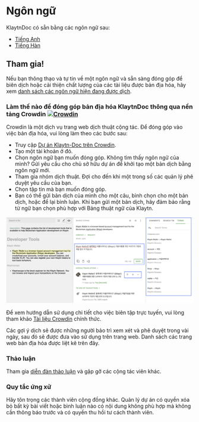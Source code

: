 # Ngôn ngữ

KlaytnDoc có sẵn bằng các ngôn ngữ sau:

* [Tiếng Anh](https://docs.klaytn.foundation)
* [Tiếng Hàn](https://ko.docs.klaytn.foundation)

## Tham gia! <a href="#get-involved" id="get-involved"></a>

Nếu bạn thông thạo và tự tin về một ngôn ngữ và sẵn sàng đóng góp để biên dịch hoặc cải thiện chất lượng của các tài liệu được bản địa hóa, hãy xem [danh sách các ngôn ngữ hiện đang được dịch](https://crowdin.com/project/klaytn-docs).

### Làm thế nào để đóng góp bản địa hóa KlaytnDoc thông qua nền tảng Crowdin [![Crowdin](https://badges.crowdin.net/klaytn-docs/localized.svg)](https://crowdin.com/project/klaytn-docs) <a href="#how-to-contribute-klaytndocs-localization-via-crowdin-crowdin-https-badges-crowd" id="how-to-contribute-klaytndocs-localization-via-crowdin-crowdin-https-badges-crowd"></a>

Crowdin là một dịch vụ trang web dịch thuật cộng tác. Để đóng góp vào việc bản địa hóa, vui lòng làm theo các bước sau:

* Truy cập [Dự án Klaytn-Doc trên Crowdin](https://crowdin.com/project/klaytn-docs).
* Tạo một tài khoản ở đó.
* Chọn ngôn ngữ bạn muốn đóng góp. Không tìm thấy ngôn ngữ của mình? Gửi yêu cầu cho chủ sở hữu dự án để khởi tạo một bản dịch bằng ngôn ngữ mới.
* Tham gia nhóm dịch thuật. Đợi cho đến khi một trong số các quản lý phê duyệt yêu cầu của bạn.
* Chọn tập tin mà bạn muốn đóng góp.
* Bạn có thể gửi bản dịch của mình cho một câu, bình chọn cho một bản dịch, hoặc để lại bình luận. Khi bạn gửi một bản dịch, hãy đảm bảo rằng từ ngữ bạn chọn phù hợp với Bảng thuật ngữ của Klaytn.

![](../languages/images/crowdin-editor.png)

Để xem hướng dẫn sử dụng chi tiết cho việc biên tập trực tuyến, vui lòng tham khảo [Tài liệu Crowdin](https://support.crowdin.com/online-editor/) chính thức.

Các gợi ý dịch sẽ được những người bảo trì xem xét và phê duyệt trong vài ngày, sau đó sẽ được đưa vào sử dụng trên trang web. Danh sách các trang web bản địa hóa được liệt kê trên đây.

### Thảo luận <a href="#discussion" id="discussion"></a>

Tham gia [diễn đàn thảo luận](https://crowdin.com/project/klaytn-docs/discussions) và gặp gỡ các cộng tác viên khác.

### Quy tắc ứng xử <a href="#code-of-conduct" id="code-of-conduct"></a>

Hãy tôn trọng các thành viên cộng đồng khác. Quản lý dự án có quyền xóa bỏ bất kỳ bài viết hoặc bình luận nào có nội dung không phù hợp mà không cần thông báo trước và có quyền thu hồi tư cách thành viên.

